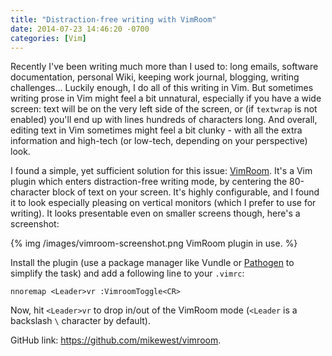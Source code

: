 ```yaml
---
title: "Distraction-free writing with VimRoom"
date: 2014-07-23 14:46:20 -0700
categories: [Vim]
---
```


Recently I've been writing much more than I used to: long emails, software
documentation, personal Wiki, keeping work journal, blogging, writing
challenges... Luckily enough, I do all of this writing in Vim. But sometimes
writing prose in Vim might feel a bit unnatural, especially if you have a wide
screen: text will be on the very left side of the screen, or (if `textwrap` is
not enabled) you'll end up with lines hundreds of characters long. And overall,
editing text in Vim sometimes might feel a bit clunky - with all the extra
information and high-tech (or low-tech, depending on your perspective) look.

I found a simple, yet sufficient solution for this issue: [VimRoom][1]. It's a
Vim plugin which enters distraction-free writing mode, by centering the
80-character block of text on your screen. It's highly configurable, and I
found it to look especially pleasing on vertical monitors (which I prefer to
use for writing). It looks presentable even on smaller screens though, here's a
screenshot:

{% img /images/vimroom-screenshot.png VimRoom plugin in use. %}

Install the plugin (use a package manager like Vundle or [Pathogen][2] to
simplify the task) and add a following line to your `.vimrc`:

	nnoremap <Leader>vr :VimroomToggle<CR>

Now, hit `<Leader>vr` to drop in/out of the VimRoom mode (`<Leader` is a
backslash `\` character by default).

GitHub link: <https://github.com/mikewest/vimroom>.

[1]: http://projects.mikewest.org/vimroom/
[2]: http://www.rosipov.com/blog/vim-pathogen-and-git-submodules/
